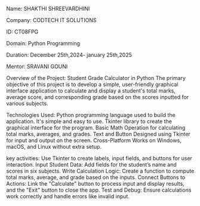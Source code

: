 Name: SHAKTHI SHREEVARDHINI

Company: CODTECH IT SOLUTIONS

ID: CT08FPG

Domain: Python Programming

Duration: December 25th,2024- january 25th,2025

Mentor: SRAVANI GOUNI


Overview of the Project:
Student Grade Calculator in Python
     The primary objective of this project is to develop a simple, user-friendly graphical interface application to calculate and display a student's total marks, average score, and corresponding grade based on the scores inputted for various subjects.

Technologies Used:
Python programming language used to build the application. It's simple and easy to use.
Tkinter library to create the graphical interface for the program.
Basic Math Operation for calculating total marks, averages, and grades.
Text and Button Designed using Tkinter for input and output on the screen.
Cross-Platform Works on Windows, macOS, and Linux without extra setup.

key activities:
Use Tkinter to create labels, input fields, and buttons for user interaction.
Input Student Data: Add fields for the student’s name and scores in six subjects.
Write Calculation Logic: Create a function to compute total marks, average, and grade based on the inputs.
Connect Buttons to Actions: Link the "Calculate" button to process input and display results, and the "Exit" button to close the app.
Test and Debug: Ensure calculations work correctly and handle errors like invalid input.




       
